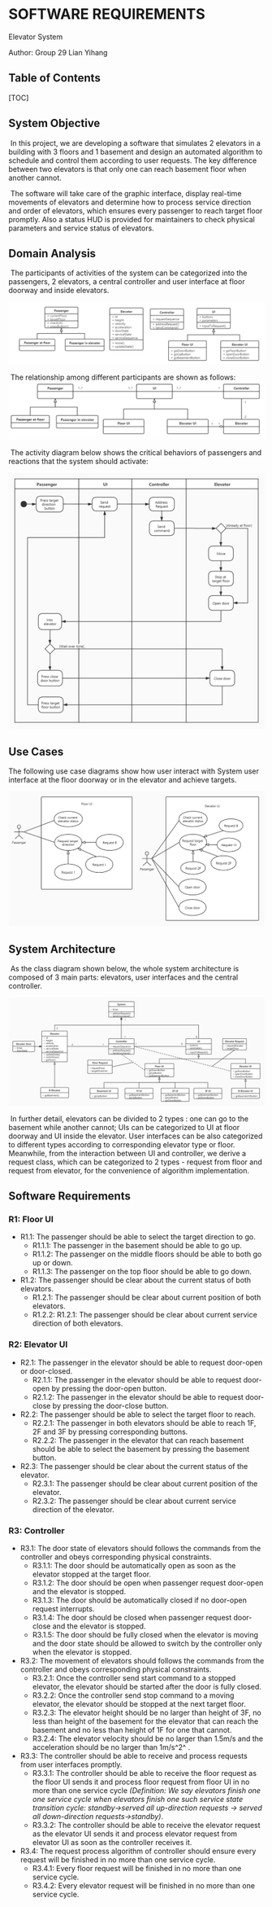 # SOFTWARE REQUIREMENTS

Elevator System

Author: Group 29  Lian Yihang



## Table of Contents 

[TOC]

## System Objective

​	In this project, we are developing a software that simulates 2 elevators in a building with 3 floors and 1 basement and design an automated algorithm to schedule and control them according to user requests. The key difference between two elevators is that only one can reach basement floor when another cannot.

​	The software will take care of the graphic interface, display real-time movements of elevators and determine how to process service direction and order of elevators, which ensures every  passenger to reach target floor promptly. Also a status HUD is provided for maintainers to check physical parameters and service status of elevators.



## Domain Analysis

​	The participants of activities of the system can be categorized into the passengers, 2 elevators, a central controller and user interface at floor doorway and inside elevators.

![participants](participants.png)

​	The relationship among different participants are shown as follows:![relationship](relationship.png)

​	The activity diagram below shows the critical behaviors of passengers and reactions that the system should activate:

![activity_diagram](activity_diagram.jpg)



## Use Cases

The following use case diagrams show how user interact with System user interface at the floor doorway or in the elevator and achieve targets.

![use_case_diagram](use_case_diagram.jpg)



## System Architecture

​	As the class diagram shown below, the whole system architecture is composed of 3 main parts: elevators, user interfaces and the central controller. 

![class_diagram_REQ](class_diagram_REQ.jpg)

​	In further detail, elevators can be divided to 2 types : one can go to the basement while another cannot; UIs can be categorized to UI at floor doorway and UI inside the elevator. User interfaces can be also categorized to different types according to corresponding elevator type or floor. Meanwhile, from the interaction between UI and controller, we derive a request class, which can be categorized to 2 types - request from floor and request from elevator, for the convenience of algorithm implementation.



## Software Requirements

### R1: Floor UI

- R1.1: The passenger should be able to select the target direction to go.
	- R1.1.1: The passenger in the basement  should be able to go up.
	- R1.1.2:  The passenger on the middle floors should be able to both go up or down.
	- R1.1.3:  The passenger on the top floor should be able to go down.
- R1.2: The passenger should be clear about the current status of both elevators. 
	- R1.2.1: The passenger should be clear about current position of both elevators. 
	- R1.2.2: R1.2.1: The passenger should be clear about current service direction of both elevators. 

### R2: Elevator UI

- R2.1: The passenger in the elevator should be able to request door-open or door-closed.
	- R2.1.1: The passenger in the elevator should be able to request door-open by pressing the door-open button.
	- R2.1.2:  The passenger in the elevator should be able to request door-close by pressing the door-close button.
- R2.2: The passenger should be able to select the target floor to reach.
	- R2.2.1: The passenger in both elevators should be able to reach 1F, 2F and 3F by pressing corresponding buttons.
	- R2.2.2:  The passenger in the elevator that can reach basement should be able to select the basement by pressing the basement button.
- R2.3: The passenger should be clear about the current status of the elevator. 
	- R2.3.1: The passenger should be clear about current position of the elevator. 
	- R2.3.2: The passenger should be clear about current service direction of the elevator. 

### R3: Controller

- R3.1: The door state of elevators should follows the commands from the controller and obeys corresponding physical constraints.
	- R3.1.1: The door should be automatically open as soon as the elevator stopped at the target floor.
	- R3.1.2: The door should be open when passenger request door-open and the elevator is stopped.
	- R3.1.3: The door should be automatically closed if no door-open request interrupts.
	- R3.1.4: The door should be closed when passenger request door-close and the elevator is stopped.
	- R3.1.5: The door should be fully closed when the elevator is moving and the door state should be allowed to switch by the controller only when the elevator is stopped.
- R3.2: The movement of elevators should follows the commands from the controller and obeys corresponding physical constraints.
	- R3.2.1: Once the controller send start command to a stopped elevator, the elevator should be started after the door is fully closed.
	- R3.2.2: Once the controller send stop command to a moving elevator, the elevator should be stopped at the next target floor.
	- R3.2.3: The elevator height should be no larger than height of 3F, no less than height of the basement for the elevator that can reach the basement and no less than height of 1F for one that cannot.
	- R3.2.4: The elevator velocity should be no larger than 1.5m/s and the acceleration should be no larger than 1m/s^2^ .
- R3.3: The controller should be able to receive and process requests from user interfaces promptly.
	- R3.3.1: The controller should be able to receive the floor request as the floor UI sends it and process floor request from floor UI in no more than one service cycle *(Definition:  We say elevators finish one one service cycle when elevators finish one such service state transition cycle: standby->served all up-direction requests -> served all down-direction requests->standby)*.
	- R3.3.2: The controller should be able to receive the elevator request as the elevator UI sends it and process elevator request from elevator UI as soon as the controller receives it.
- R3.4: The request process algorithm of controller should ensure every request will be finished in no more than one service cycle.
	- R3.4.1: Every floor request will be finished in no more than one service cycle.
	- R3.4.2: Every elevator request will be finished in no more than one service cycle. 



